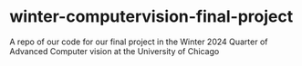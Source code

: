 # winter-computervision-final-project

A repo of our code for our final project in the Winter 2024 Quarter of Advanced Computer vision at the University of Chicago
